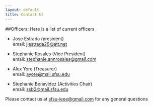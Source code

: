 ```yaml
---
layout: default
title: Contact Us
---
```

##Officers:
Here is a list of current officers

* Jose Estrada (president)  
  email: jlestrada26@att.net

* Stephanie Rosales (Vice President)  
  email: stephanie.annrosales@gmail.com

* Alex Yore (Treasurer)  
  email: ayore@mail.sfsu.edu

* Stephanie Benavidez (Activities Chair)  
  email: ssb2@mail.sfsu.edu

Please contact us at sfsu-ieee@gmail.com for any general questions 

